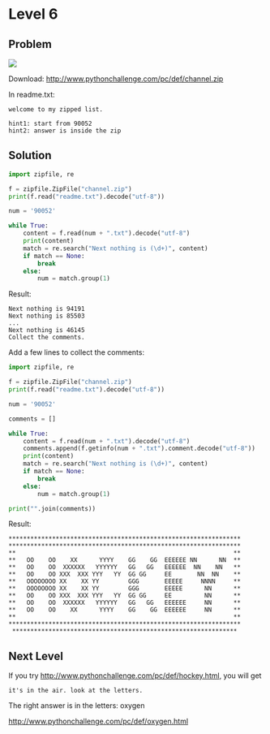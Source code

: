 # Level 6

## Problem

![](http://www.pythonchallenge.com/pc/def/channel.jpg)

Download: http://www.pythonchallenge.com/pc/def/channel.zip

In readme.txt:

```
welcome to my zipped list.

hint1: start from 90052
hint2: answer is inside the zip
```

## Solution

```python
import zipfile, re

f = zipfile.ZipFile("channel.zip")
print(f.read("readme.txt").decode("utf-8"))

num = '90052'

while True:
    content = f.read(num + ".txt").decode("utf-8")
    print(content)        
    match = re.search("Next nothing is (\d+)", content)        
    if match == None:
        break
    else:
        num = match.group(1)
```

Result:

```
Next nothing is 94191
Next nothing is 85503
...
Next nothing is 46145
Collect the comments.
```

Add a few lines to collect the comments:

```python
import zipfile, re

f = zipfile.ZipFile("channel.zip")
print(f.read("readme.txt").decode("utf-8"))

num = '90052'

comments = []

while True:
    content = f.read(num + ".txt").decode("utf-8")
    comments.append(f.getinfo(num + ".txt").comment.decode("utf-8"))
    print(content)        
    match = re.search("Next nothing is (\d+)", content)        
    if match == None:
        break
    else:
        num = match.group(1)

print("".join(comments))
```

Result:

```
****************************************************************
****************************************************************
**                                                            **
**   OO    OO    XX      YYYY    GG    GG  EEEEEE NN      NN  **
**   OO    OO  XXXXXX   YYYYYY   GG   GG   EEEEEE  NN    NN   **
**   OO    OO XXX  XXX YYY   YY  GG GG     EE       NN  NN    **
**   OOOOOOOO XX    XX YY        GGG       EEEEE     NNNN     **
**   OOOOOOOO XX    XX YY        GGG       EEEEE      NN      **
**   OO    OO XXX  XXX YYY   YY  GG GG     EE         NN      **
**   OO    OO  XXXXXX   YYYYYY   GG   GG   EEEEEE     NN      **
**   OO    OO    XX      YYYY    GG    GG  EEEEEE     NN      **
**                                                            **
****************************************************************
 **************************************************************
```

## Next Level

If you try http://www.pythonchallenge.com/pc/def/hockey.html, you will get 

```
it's in the air. look at the letters.
```

The right answer is in the letters: oxygen

http://www.pythonchallenge.com/pc/def/oxygen.html